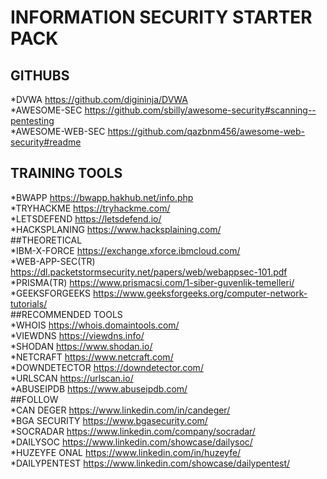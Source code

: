 # INFORMATION SECURITY STARTER PACK							
## GITHUBS							
*DVWA		            https://github.com/digininja/DVWA					
*AWESOME-SEC		    https://github.com/sbilly/awesome-security#scanning--pentesting					
*AWESOME-WEB-SEC		https://github.com/qazbnm456/awesome-web-security#readme					
## TRAINING TOOLS							
*BWAPP		          https://bwapp.hakhub.net/info.php					
*TRYHACKME		      https://tryhackme.com/					
*LETSDEFEND		      https://letsdefend.io/					
*HACKSPLANING		    https://www.hacksplaining.com/					
##THEORETICAL							
*IBM-X-FORCE		    https://exchange.xforce.ibmcloud.com/					
*WEB-APP-SEC(TR)		https://dl.packetstormsecurity.net/papers/web/webappsec-101.pdf					
*PRISMA(TR)		      https://www.prismacsi.com/1-siber-guvenlik-temelleri/					
*GEEKSFORGEEKS		  https://www.geeksforgeeks.org/computer-network-tutorials/					
##RECOMMENDED TOOLS							
*WHOIS		          https://whois.domaintools.com/					
*VIEWDNS		        https://viewdns.info/					
*SHODAN		          https://www.shodan.io/					
*NETCRAFT		        https://www.netcraft.com/					
*DOWNDETECTOR		    https://downdetector.com/					
*URLSCAN		        https://urlscan.io/					
*ABUSEIPDB		      https://www.abuseipdb.com/					
##FOLLOW							
*CAN DEGER		      https://www.linkedin.com/in/candeger/					
*BGA SECURITY		    https://www.bgasecurity.com/					
*SOCRADAR		        https://www.linkedin.com/company/socradar/					
*DAILYSOC		        https://www.linkedin.com/showcase/dailysoc/					
*HUZEYFE ONAL		    https://www.linkedin.com/in/huzeyfe/					
*DAILYPENTEST		    https://www.linkedin.com/showcase/dailypentest/					
